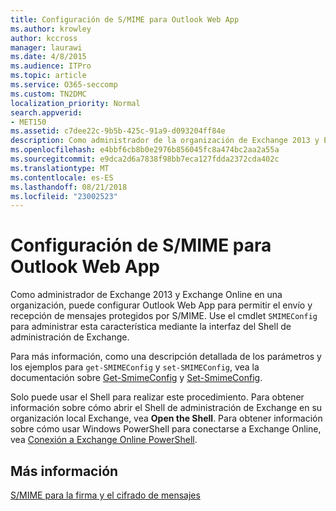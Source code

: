 ```yaml
---
title: Configuración de S/MIME para Outlook Web App
ms.author: krowley
author: kccross
manager: laurawi
ms.date: 4/8/2015
ms.audience: ITPro
ms.topic: article
ms.service: O365-seccomp
ms.custom: TN2DMC
localization_priority: Normal
search.appverid:
- MET150
ms.assetid: c7dee22c-9b5b-425c-91a9-d093204ff84e
description: Como administrador de la organización de Exchange 2013 y Exchange Online, puede configurar Outlook Web App para permitir enviar y recibir mensajes S/MIME-protegida. Use el cmdlet SMIMEConfig para administrar esta característica a través de la interfaz de Shell de administración de Exchange.
ms.openlocfilehash: e4bbf6cb8b0e2976b856045fc8a474bc2aa2a55a
ms.sourcegitcommit: e9dca2d6a7838f98bb7eca127fdda2372cda402c
ms.translationtype: MT
ms.contentlocale: es-ES
ms.lasthandoff: 08/21/2018
ms.locfileid: "23002523"
---
```

# <a name="configure-smime-settings-for-outlook-web-app"></a>Configuración de S/MIME para Outlook Web App

Como administrador de Exchange 2013 y Exchange Online en una organización, puede configurar Outlook Web App para permitir el envío y recepción de mensajes protegidos por S/MIME. Use el cmdlet  `SMIMEConfig` para administrar esta característica mediante la interfaz del Shell de administración de Exchange. 
  
Para más información, como una descripción detallada de los parámetros y los ejemplos para  `get-SMIMEConfig` y  `set-SMIMEConfig`, vea la documentación sobre [Get-SmimeConfig](http://technet.microsoft.com/library/4b29fa89-0840-4fe9-8885-019fcef2e02b.aspx) y [Set-SmimeConfig](http://technet.microsoft.com/library/de357ce0-8143-4c36-8032-026292fc63f0.aspx). 
  
Solo puede usar el Shell para realizar este procedimiento. Para obtener información sobre cómo abrir el Shell de administración de Exchange en su organización local Exchange, vea **Open the Shell**. Para obtener información sobre cómo usar Windows PowerShell para conectarse a Exchange Online, vea [Conexión a Exchange Online PowerShell](https://go.microsoft.com/fwlink/p/?linkid=396554).
  
## <a name="for-more-information"></a>Más información

[S/MIME para la firma y el cifrado de mensajes](s-mime-for-message-signing-and-encryption.md)
  


